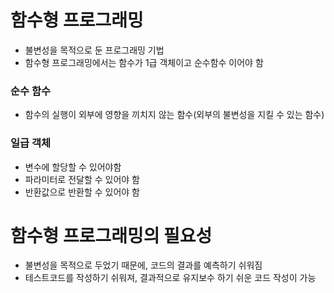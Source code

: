 # 함수형 프로그래밍
- 불변성을 목적으로 둔 프로그래밍 기법
- 함수형 프로그래밍에서는 함수가 1급 객체이고 순수함수 이어야 함

### 순수 함수
- 함수의 실행이 외부에 영향을 끼치지 않는 함수(외부의 불변성을 지킬 수 있는 함수)

### 일급 객체
- 변수에 할당할 수 있어야함
- 파라미터로 전달할 수 있어야 함
- 반환값으로 반환할 수 있어야 함

# 함수형 프로그래밍의 필요성
- 불변성을 목적으로 두었기 때문에, 코드의 결과를 예측하기 쉬워짐
- 테스트코드를 작성하기 쉬워져, 결과적으로 유지보수 하기 쉬운 코드 작성이 가능
